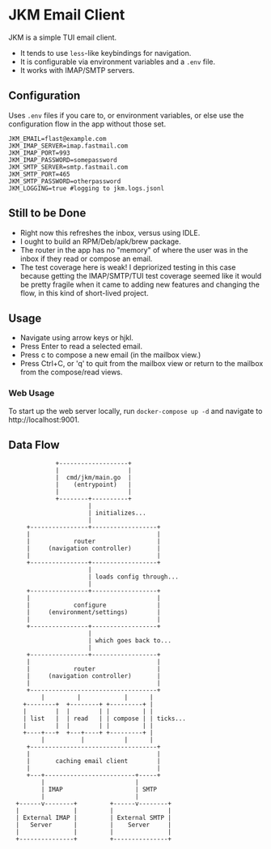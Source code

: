 # JKM Email Client

JKM is a simple TUI email client.

- It tends to use `less`-like keybindings for navigation.
- It is configurable via environment variables and a `.env` file.
- It works with IMAP/SMTP servers.

## Configuration

Uses `.env` files if you care to, or environment variables, or else use the configuration flow in the app without those set.

```
JKM_EMAIL=flast@example.com
JKM_IMAP_SERVER=imap.fastmail.com
JKM_IMAP_PORT=993
JKM_IMAP_PASSWORD=somepassword
JKM_SMTP_SERVER=smtp.fastmail.com
JKM_SMTP_PORT=465
JKM_SMTP_PASSWORD=otherpassword
JKM_LOGGING=true #logging to jkm.logs.jsonl
```

## Still to be Done

- Right now this refreshes the inbox, versus using IDLE.
- I ought to build an RPM/Deb/apk/brew package.
- The router in the app has no "memory" of where the user was in the inbox if they read or compose an email.
- The test coverage here is weak! I depriorized testing in this case because getting the IMAP/SMTP/TUI test coverage seemed like it would be pretty fragile when it came to adding new features and changing the flow, in this kind of short-lived project.

## Usage

- Navigate using arrow keys or hjkl.
- Press Enter to read a selected email.
- Press c to compose a new email (in the mailbox view.)
- Press Ctrl+C, or 'q' to quit from the mailbox view or return to the mailbox from the compose/read views.

### Web Usage

To start up the web server locally, run `docker-compose up -d` and navigate to http://localhost:9001.

## Data Flow

```
             +-------------------+
             |                   |
             |  cmd/jkm/main.go  |
             |    (entrypoint)   |
             |                   |
             +--------+----------+
                      |
                      | initializes...
                      |
     +----------------+------------------+
     |                                   |
     |            router                 |
     |     (navigation controller)       |
     |                                   |
     +----------------+------------------+
                      |
                      | loads config through...
                      |
     +----------------+------------------+
     |                                   |
     |            configure              |
     |     (environment/settings)        |
     |                                   |
     +----------------+------------------+
                      |
                      | which goes back to...
                      |
     +----------------+------------------+
     |                                   |
     |            router                 |
     |     (navigation controller)       |
     |                                   |
     +-----------------------------------+
         |         |            |      |
    +--------+  +--------+ +---------+ |
    |        |  |        | |         | |
    | list   |  | read   | | compose | | ticks...
    |        |  |        | |         | |
    +----+---+  +---+----+ +---------+ |
         |          |           |      |
     +-----------------------------------+
     |                                   |
     |       caching email client        |
     |                                   |
     +---+-------------------------+-----+
         |                         |
         | IMAP                    | SMTP
         |                         |
  +------v--------+         +------v--------+
  |               |         |               |
  | External IMAP |         | External SMTP |
  |   Server      |         |    Server     |
  |               |         |               |
  +---------------+         +---------------+
```
